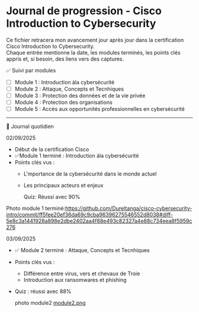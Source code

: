 # Journal de progression - Cisco Introduction to Cybersecurity

Ce fichier retracera mon avancement jour après jour dans la certification Cisco Introduction to Cybersecurity.  
Chaque entrée mentionne la date, les modules terminés, les points clés appris et, si besoin, des liens vers des captures.



✅ Suivi par modules

- [ ] Module 1 : Introduction àla cybersécurité
- [ ] Module 2 : Attaque, Concepts et Tecnhiques
- [ ] Module 3 : Protection des données et de la vie privée
- [ ] Module 4 : Protection des organisations
- [ ] Module 5 : Accès aux opportunités professionnelles en cybersécurité

---

📅 Journal quotidien

02/09/2025
- Début de la certification Cisco
- ✅Module 1 terminé : Introduction àla cybersécurité
- Points clés vus :
  - L'mportance de la cybersécurité dans le monde actuel
  - Les principaux acteurs et enjeux
 
    Quiz: Réussi avec 90%

Photo module 1 terminé:https://github.com/Dureltanga/cisco-cybersecurity-intro/commit/ff5fee20ef36da69c9cba96396275546552d8038#diff-5e8c3a1441928a898e2dbe2402aa4f88e493c82327a4e88c734eea8f5959c276

  03/09/2025
- ✅ Module 2 terminé : Attaque, Concepts et Tecnhiques
- Points clés vus :
  - Différence entre virus, vers et chevaux de Troie
  - Introduction aux ransomwares et phishing
- Quiz : réussi avec 88%

   photo module2 [module2.png](https://github.com/Dureltanga/cisco-cybersecurity-intro/commit/dc90df4d419e1d1ec830f1c32b14b6f40b9b73a1)
